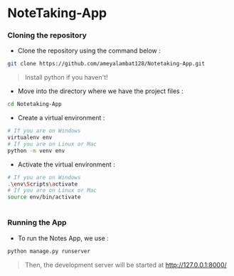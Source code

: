 

# NoteTaking-App


### Cloning the repository

- Clone the repository using the command below :
```bash
git clone https://github.com/ameyalambat128/Notetaking-App.git

```

> Install python if you haven't!

- Move into the directory where we have the project files : 
```bash
cd Notetaking-App

```


- Create a virtual environment :
```bash
# If you are on Windows
virtualenv env
# If you are on Linux or Mac
python -m venv env
```

- Activate the virtual environment :
```bash
# If you are on Windows
.\env\Scripts\activate
# If you are on Linux or Mac
source env/bin/activate
```

#

### Running the App

- To run the Notes App, we use :
```bash
python manage.py runserver
```

> Then, the development server will be started at http://127.0.0.1:8000/

#
